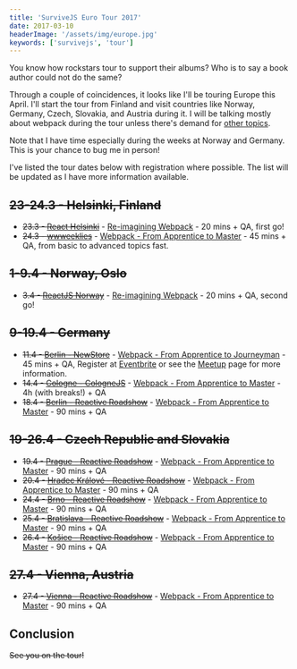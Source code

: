 ```yaml
---
title: 'SurviveJS Euro Tour 2017'
date: 2017-03-10
headerImage: '/assets/img/europe.jpg'
keywords: ['survivejs', 'tour']
---
```


You know how rockstars tour to support their albums? Who is to say a book author could not do the same?

Through a couple of coincidences, it looks like I'll be touring Europe this April. I'll start the tour from Finland and visit countries like Norway, Germany, Czech, Slovakia, and Austria during it. I will be talking mostly about webpack during the tour unless there's demand for [other topics](https://presentations.survivejs.com/).

Note that I have time especially during the weeks at Norway and Germany. This is your chance to bug me in person!

I've listed the tour dates below with registration where possible. The list will be updated as I have more information available.

## ~~23-24.3 - Helsinki, Finland~~

* ~~23.3 - [React Helsinki](https://meetabit.com/communities/react-helsinki)~~ - [Re-imagining Webpack](https://presentations.survivejs.com/re-imagining-webpack/) - 20 mins + QA, first go!
* ~~24.3 - [wwweeklies](http://wwweeklies.com/)~~ - [Webpack - From Apprentice to Master](https://presentations.survivejs.com/webpack-from-apprentice-to-journeyman/) - 45 mins + QA, from basic to advanced topics fast.

## ~~1-9.4 - Norway, Oslo~~

* ~~3.4 - [ReactJS Norway](https://www.meetup.com/ReactJS-Oslo-Meetup/events/238536172/)~~ - [Re-imagining Webpack](https://presentations.survivejs.com/re-imagining-webpack/) - 20 mins + QA, second go!

## ~~9-19.4 - Germany~~

* ~~11.4 - [Berlin - NewStore](https://www.meetup.com/NewStore/)~~ - [Webpack - From Apprentice to Journeyman](https://presentations.survivejs.com/webpack-from-apprentice-to-journeyman/) - 45 mins + QA, Register at [Eventbrite](https://www.eventbrite.de/e/webpack-from-apprentice-to-journeyman-with-juho-vepsalainen-tickets-32719397599) or see the [Meetup](https://www.meetup.com/NewStore/events/238314252/) page for more information.
* ~~14.4 - [Cologne - CologneJS](https://www.meetup.com/Cologne-js/events/238980913/)~~ - [Webpack - From Apprentice to Master](https://presentations.survivejs.com/webpack-from-apprentice-to-journeyman/) - 4h (with breaks!) + QA
* ~~18.4 - [Berlin - Reactive Roadshow](https://www.facebook.com/events/404484116586415/)~~ - [Webpack - From Apprentice to Master](https://presentations.survivejs.com/webpack-from-apprentice-to-journeyman/) - 90 mins + QA

## ~~19-26.4 - Czech Republic and Slovakia~~

* ~~19.4 - [Prague - Reactive Roadshow](https://www.facebook.com/events/419425221744852/)~~ - [Webpack - From Apprentice to Master](https://presentations.survivejs.com/webpack-from-apprentice-to-journeyman/) - 90 mins + QA
* ~~20.4 - [Hradec Králové - Reactive Roadshow](https://www.facebook.com/events/1868848770041251/)~~ - [Webpack - From Apprentice to Master](https://presentations.survivejs.com/webpack-from-apprentice-to-journeyman/) - 90 mins + QA
* ~~24.4 - [Brno - Reactive Roadshow](https://www.facebook.com/events/1863697743885500/)~~ - [Webpack - From Apprentice to Master](https://presentations.survivejs.com/webpack-from-apprentice-to-journeyman/) - 90 mins + QA
* ~~25.4 - [Bratislava - Reactive Roadshow](https://www.facebook.com/events/247969145674274/)~~ - [Webpack - From Apprentice to Master](https://presentations.survivejs.com/webpack-from-apprentice-to-journeyman/) - 90 mins + QA
* ~~26.4 - [Košice - Reactive Roadshow](https://www.facebook.com/events/1736850319939384/)~~ - [Webpack - From Apprentice to Master](https://presentations.survivejs.com/webpack-from-apprentice-to-journeyman/) - 90 mins + QA

## ~~27.4 - Vienna, Austria~~

* ~~27.4 - [Vienna - Reactive Roadshow](https://www.meetup.com/ReactVienna/events/239448438/)~~ - [Webpack - From Apprentice to Master](https://presentations.survivejs.com/webpack-from-apprentice-to-journeyman/) - 90 mins + QA

## Conclusion

~~See you on the tour!~~
